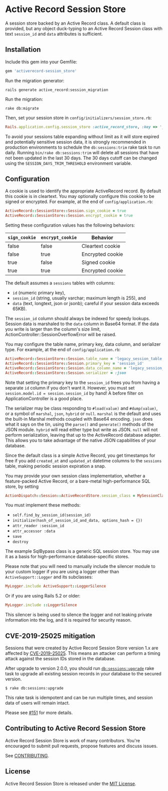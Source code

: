 Active Record Session Store
===========================

A session store backed by an Active Record class. A default class is
provided, but any object duck-typing to an Active Record Session class
with text `session_id` and `data` attributes is sufficient.

Installation
------------

Include this gem into your Gemfile:

```ruby
gem 'activerecord-session_store'
```

Run the migration generator:

    rails generate active_record:session_migration

Run the migration:

    rake db:migrate

Then, set your session store in `config/initializers/session_store.rb`:

```ruby
Rails.application.config.session_store :active_record_store, :key => '_my_app_session'
```

To avoid your sessions table expanding without limit as it will store expired and
potentially sensitive session data, it is strongly recommended in production
environments to schedule the `db:sessions:trim` rake task to run daily.
Running `bin/rake db:sessions:trim` will delete all sessions that have not
been updated in the last 30 days. The 30 days cutoff can be changed using the
`SESSION_DAYS_TRIM_THRESHOLD` environment variable.

Configuration
--------------

A cookie is used to identify the appropriate ActiveRecord record.
By default this cookie is in cleartext.
You may optionally configure this cookie to be signed or encrypted. For example, at the end of `config/application.rb`:

```ruby
ActiveRecord::SessionStore::Session.sign_cookie = true
ActiveRecord::SessionStore::Session.encrypt_cookie = true
```

Setting these configuration values has the following behaviors:

| `sign_cookie` | `encrypt_cookie` | Behavior         |
| ------------- | ---------------- | ---------------- |
| false         | false            | Cleartext cookie |
| false         | true             | Encrypted cookie |
| true          | false            | Signed cookie    |
| true          | true             | Encrypted cookie |

The default assumes a `sessions` tables with columns:

*  `id` (numeric primary key),
*  `session_id` (string, usually varchar; maximum length is 255), and
*  `data` (text, longtext, json or jsonb); careful if your session data exceeds
65KB).

The `session_id` column should always be indexed for speedy lookups.
Session data is marshaled to the `data` column in Base64 format.
If the data you write is larger than the column's size limit,
ActionController::SessionOverflowError will be raised.

You may configure the table name, primary key, data column, and
serializer type. For example, at the end of `config/application.rb`:

```ruby
ActiveRecord::SessionStore::Session.table_name = 'legacy_session_table'
ActiveRecord::SessionStore::Session.primary_key = 'session_id'
ActiveRecord::SessionStore::Session.data_column_name = 'legacy_session_data'
ActiveRecord::SessionStore::Session.serializer = :json
```

Note that setting the primary key to the `session_id` frees you from
having a separate `id` column if you don't want it. However, you must
set `session.model.id = session.session_id` by hand!  A before filter
on ApplicationController is a good place.

The serializer may be class responding to `#load(value)` and `#dump(value)`, or
a symbol of `marshal`, `json`, `hybrid` or `null`. `marshal` is the default and
uses the built-in Marshal methods coupled with Base64 encoding. `json` does
what it says on the tin, using the `parse()` and `generate()` methods of the
JSON module. `hybrid` will read either type but write as JSON. `null` will
not perform serialization, leaving that up to the ActiveRecord database
adapter. This allows you to take advantage of the native JSON capabilities of
your database.

Since the default class is a simple Active Record, you get timestamps
for free if you add `created_at` and `updated_at` datetime columns to
the `sessions` table, making periodic session expiration a snap.

You may provide your own session class implementation, whether a
feature-packed Active Record, or a bare-metal high-performance SQL
store, by setting

```ruby
ActionDispatch::Session::ActiveRecordStore.session_class = MySessionClass
```

You must implement these methods:

* `self.find_by_session_id(session_id)`
* `initialize(hash_of_session_id_and_data, options_hash = {})`
* `attr_reader :session_id`
* `attr_accessor :data`
* `save`
* `destroy`

The example SqlBypass class is a generic SQL session store. You may
use it as a basis for high-performance database-specific stores.

Please note that you will need to manually include the silencer module to your
custom logger if you are using a logger other than `ActiveSupport::Logger` and
its subclasses:

```ruby
MyLogger.include ActiveSupport::LoggerSilence
```

Or if you are using Rails 5.2 or older:

```ruby
MyLogger.include ::LoggerSilence
```

This silencer is being used to silence the logger and not leaking private
information into the log, and it is required for security reason.

CVE-2019-25025 mitigation
--------------

Sessions that were created by Active Record Session Store version 1.x are
affected by [CVE-2019-25025]. This means an attacker can perform a timing
attack against the session IDs stored in the database.

[CVE-2019-25025]: https://github.com/advisories/GHSA-cvw2-xj8r-mjf7

After upgrade to version 2.0.0, you should run [`db:sessions:upgrade`] rake task
to upgrade all existing session records in your database to the secured version.

[`db:sessions:upgrade`]: https://github.com/rails/activerecord-session_store/blob/master/lib/tasks/database.rake#L22

```console
$ rake db:sessions:upgrade
```

This rake task is idempotent and can be run multiple times, and session data of
users will remain intact.

Please see [#151] for more details.

[#151]: https://github.com/rails/activerecord-session_store/pull/151

Contributing to Active Record Session Store
--------------

Active Record Session Store is work of many contributors. You're encouraged to submit pull requests, propose features and discuss issues.

See [CONTRIBUTING](CONTRIBUTING.md).

## License
Active Record Session Store is released under the [MIT License](MIT-LICENSE).
